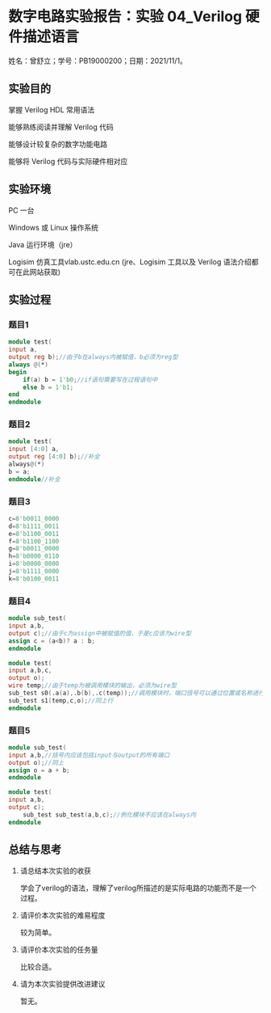 # **数字电路实验报告：实验 04_Verilog 硬件描述语言** 

姓名：曾舒立；学号：PB19000200；日期：2021/11/1。

## **实验目的** 

掌握 Verilog HDL 常用语法

能够熟练阅读并理解 Verilog 代码

能够设计较复杂的数字功能电路

能够将 Verilog 代码与实际硬件相对应

## **实验环境** 

PC 一台

Windows 或 Linux 操作系统

Java 运行环境（jre）

Logisim 仿真工具vlab.ustc.edu.cn (jre、Logisim 工具以及 Verilog 语法介绍都可在此网站获取)

## 实验过程

### 题目1

```verilog
module test(
input a,
output reg b);//由于b在always内被赋值，b必须为reg型
always @(*)
begin
    if(a) b = 1'b0;//if语句需要写在过程语句中
    else b = 1'b1;
end
endmodule
```

### 题目2

```verilog
module test(
input [4:0] a,
output reg [4:0] b);//补全
always@(*)
b = a;
endmodule//补全
```

### 题目3

```verilog
c=8'b0011_0000
d=8'b1111_0011
e=8'b1100_0011
f=8'b1100_1100
g=8'b0011_0000
h=8'b0000_0110
i=8'b0000_0000
j=8'b1111_0000
k=8'b0100_0011
```

### 题目4

```verilog
module sub_test(
input a,b,
output c);//由于c为assign中被赋值的值，于是c应该为wire型
assign c = (a<b)? a : b;
endmodule

module test(
input a,b,c,
output o);
wire temp;//由于temp为被调用模块的输出，必须为wire型
sub_test s0(.a(a),.b(b),.c(temp));//调用模块时，端口信号可以通过位置或名称进行关联，但两种关联方式不能混用。
sub_test s1(temp,c,o);//同上行
endmodule
```

### 题目5

```verilog
module sub_test(
input a,b,//括号内应该包括input与output的所有端口
output o);//同上
assign o = a + b;
endmodule

module test(
input a,b,
output c);
    sub_test sub_test(a,b,c);//例化模块不应该在always内
endmodule
```

## **总结与思考** 

1. 请总结本次实验的收获

   学会了verilog的语法，理解了verilog所描述的是实际电路的功能而不是一个过程。

2. 请评价本次实验的难易程度

   较为简单。

3. 请评价本次实验的任务量

   比较合适。

4. 请为本次实验提供改进建议

   暂无。
